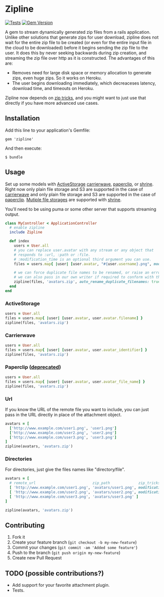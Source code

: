 # Zipline
[![Tests](https://github.com/fringd/zipline/actions/workflows/ci.yml/badge.svg)](https://github.com/fringd/zipline/actions/workflows/ci.yml)
[![Gem Version](https://badge.fury.io/rb/zipline.svg)](https://badge.fury.io/rb/zipline)

A gem to stream dynamically generated zip files from a rails application. Unlike other solutions that generate zips for user download, zipline does not wait for the entire zip file to be created (or even for the entire input file in the cloud to be downloaded) before it begins sending the zip file to the user. It does this by never seeking backwards during zip creation, and streaming the zip file over http as it is constructed. The advantages of this are:

- Removes need for large disk space or memory allocation to generate zips, even huge zips. So it works on Heroku.
- The user begins downloading immediately, which decreaceses latency, download time, and timeouts on Heroku.

Zipline now depends on [zip tricks](https://github.com/WeTransfer/zip_tricks), and you might want to just use that directly if you have more advanced use cases.

## Installation

Add this line to your application's Gemfile:

    gem 'zipline'

And then execute:

    $ bundle

## Usage

Set up some models with [ActiveStorage](http://edgeguides.rubyonrails.org/active_storage_overview.html)
[carrierwave](https://github.com/jnicklas/carrierwave), [paperclip](https://github.com/thoughtbot/paperclip), or
[shrine](https://github.com/janko-m/shrine). Right now only plain file storage and S3 are supported in the case of
[carrierwave](https://github.com/jnicklas/carrierwave) and only plain file storage and S3 are supported in the case of
[paperclip](https://github.com/thoughtbot/paperclip). [Mutiple file storages](http://shrinerb.com/#external) are
supported with [shrine](https://github.com/janko-m/shrine).

You'll need to be using puma or some other server that supports streaming output.

```Ruby
class MyController < ApplicationController
  # enable zipline
  include Zipline

  def index
    users = User.all
    # you can replace user.avatar with any stream or any object that
    # responds to :url, :path or :file.
    # :modification_time is an optional third argument you can use.
    files = users.map{ |user| [user.avatar, "#{user.username}.png", modification_time: 1.day.ago] }

    # we can force duplicate file names to be renamed, or raise an error
    # we can also pass in our own writer if required to conform with the Delegated [ZipTricks::Streamer object](https://github.com/WeTransfer/zip_tricks/blob/main/lib/zip_tricks/streamer.rb#L147) object.
    zipline(files, 'avatars.zip', auto_rename_duplicate_filenames: true) 
  end
end
```

### ActiveStorage

```Ruby
users = User.all
files = users.map{ |user| [user.avatar, user.avatar.filename] }
zipline(files, 'avatars.zip')
```

### Carrierwave

```Ruby
users = User.all
files = users.map{ |user| [user.avatar, user.avatar_identifier] }
zipline(files, 'avatars.zip')
```

### Paperclip ([deprecated](https://thoughtbot.com/blog/closing-the-trombone))

```Ruby
users = User.all
files = users.map{ |user| [user.avatar, user.avatar_file_name] }
zipline(files, 'avatars.zip')
```

### Url

If you know the URL of the remote file you want to include, you can just pass in the
URL directly in place of the attachment object.
```Ruby
avatars = [
  ['http://www.example.com/user1.png', 'user1.png']
  ['http://www.example.com/user2.png', 'user2.png']
  ['http://www.example.com/user3.png', 'user3.png']
]
zipline(avatars, 'avatars.zip')
```

### Directories

For directories, just give the files names like "directory/file".


```Ruby
avatars = [
  # remote_url                          zip_path             zip_tricks_options
  [ 'http://www.example.com/user1.png', 'avatars/user1.png', modification_time: Time.now.utc ]
  [ 'http://www.example.com/user2.png', 'avatars/user2.png', modification_time: 1.day.ago ]
  [ 'http://www.example.com/user3.png', 'avatars/user3.png' ]
]

zipline(avatars, 'avatars.zip')
```

## Contributing

1. Fork it
2. Create your feature branch (`git checkout -b my-new-feature`)
3. Commit your changes (`git commit -am 'Added some feature'`)
4. Push to the branch (`git push origin my-new-feature`)
5. Create new Pull Request

## TODO (possible contributions?)

* Add support for your favorite attachment plugin.
* Tests.
